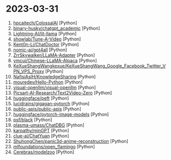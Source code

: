 # 2023-03-31

1. [hpcaitech/ColossalAI](https://github.com/hpcaitech/ColossalAI "Making large AI models cheaper, faster and more accessible") [Python]
2. [binary-husky/chatgpt_academic](https://github.com/binary-husky/chatgpt_academic "科研工作专用ChatGPT拓展，特别优化学术Paper润色体验，支持自定义快捷按钮，支持markdown表格显示，Tex公式双显示，代码显示功能完善，新增本地Python工程剖析功能/自我剖析功能") [Python]
3. [Lightning-AI/lit-llama](https://github.com/Lightning-AI/lit-llama "Implementation of the LLaMA language model based on nanoGPT. Supports quantization, LoRA fine-tuning, pre-training. Apache 2.0-licensed.") [Python]
4. [showlab/Tune-A-Video](https://github.com/showlab/Tune-A-Video "Tune-A-Video: One-Shot Tuning of Image Diffusion Models for Text-to-Video Generation") [Python]
5. [Kent0n-Li/ChatDoctor](https://github.com/Kent0n-Li/ChatDoctor "") [Python]
6. [nomic-ai/gpt4all](https://github.com/nomic-ai/gpt4all "gpt4all: a chatbot trained on a massive collection of clean assistant data including code, stories and dialogue") [Python]
7. [ZrrSkywalker/LLaMA-Adapter](https://github.com/ZrrSkywalker/LLaMA-Adapter "Fine-tuning LLaMA to follow instructions within 1 Hour and 1.2M Parameters") [Python]
8. [ymcui/Chinese-LLaMA-Alpaca](https://github.com/ymcui/Chinese-LLaMA-Alpaca "中文LLaMA&Alpaca大语言模型+本地部署 (Chinese LLaMA & Alpaca LLMs)") [Python]
9. [KeXueShangWangkexue/KeXueShangWang_Google_Facebook_Twitter_VPN_VPS_Proxy](https://github.com/KeXueShangWangkexue/KeXueShangWang_Google_Facebook_Twitter_VPN_VPS_Proxy "科学上网🟢🟢科学上网🔴🔴科学上网🟡🟡科学上网") [Python]
10. [NafisiAslH/KnowledgeSharing](https://github.com/NafisiAslH/KnowledgeSharing "") [Python]
11. [mouredev/Hello-Python](https://github.com/mouredev/Hello-Python "Curso para aprender el lenguaje de programación Python desde cero y para principiantes. Más de 30 clases, 25 horas en vídeo, código y grupo de chat. Desde sus fundamentos hasta la creación de un API Backend con base de datos y más...") [Python]
12. [visual-openllm/visual-openllm](https://github.com/visual-openllm/visual-openllm "something like visual-chatgpt, 文心一言的开源版") [Python]
13. [Picsart-AI-Research/Text2Video-Zero](https://github.com/Picsart-AI-Research/Text2Video-Zero "Text-to-Image Diffusion Models are Zero-Shot Video Generators") [Python]
14. [huggingface/peft](https://github.com/huggingface/peft "🤗 PEFT: State-of-the-art Parameter-Efficient Fine-Tuning.") [Python]
15. [lucidrains/gigagan-pytorch](https://github.com/lucidrains/gigagan-pytorch "Implementation of GigaGAN, new SOTA GAN out of Adobe") [Python]
16. [public-apis/public-apis](https://github.com/public-apis/public-apis "A collective list of free APIs") [Python]
17. [huggingface/pytorch-image-models](https://github.com/huggingface/pytorch-image-models "PyTorch image models, scripts, pretrained weights -- ResNet, ResNeXT, EfficientNet, EfficientNetV2, NFNet, Vision Transformer, MixNet, MobileNet-V3/V2, RegNet, DPN, CSPNet, and more") [Python]
18. [psf/black](https://github.com/psf/black "The uncompromising Python code formatter") [Python]
19. [plasma-umass/ChatDBG](https://github.com/plasma-umass/ChatDBG "ChatDBG - AI-assisted debugging. Uses AI to answer 'why'") [Python]
20. [karpathy/minGPT](https://github.com/karpathy/minGPT "A minimal PyTorch re-implementation of the OpenAI GPT (Generative Pretrained Transformer) training") [Python]
21. [clue-ai/ChatYuan](https://github.com/clue-ai/ChatYuan "ChatYuan: Large Language Model for Dialogue in Chinese and English") [Python]
22. [ShuhongChen/panic3d-anime-reconstruction](https://github.com/ShuhongChen/panic3d-anime-reconstruction "CVPR 2023: PAniC-3D Stylized Single-view 3D Reconstruction from Portraits of Anime Characters") [Python]
23. [mlfoundations/open_flamingo](https://github.com/mlfoundations/open_flamingo "An open-source framework for training large multimodal models") [Python]
24. [Cerebras/modelzoo](https://github.com/Cerebras/modelzoo "") [Python]
